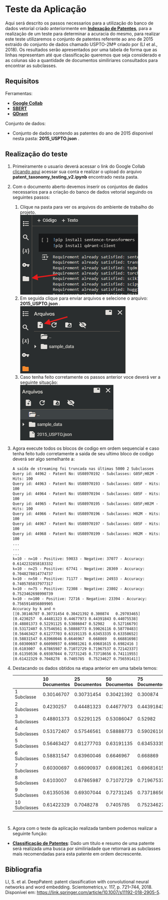 # Teste da Aplicação

Aqui será descrito os passos necessarios para a utilização do banco de dados vetorial criado anteriormente em [**Indexação de Patentes**](https://github.com/alacides/multi-output-taxonomy-classifier/tree/main/indexing), para a realização de um teste para determinar a acuracia do mesmo, para realizar este teste utilizaremos o conjunto de patentes referente ao ano de 2015 extraido do conjunto de dados chamado USPTO-2M® criado por (LI et al., 2018). Os resultados serão apresentados por uma tabela de forma que as linhas representam até que classificação queremos que seja considerado e as colunas são a quantidade de documentos similiriares consultados para encontrar as subclasses.
## Requisitos
Ferramentas:
- [**Google Collab**](https://github.com/alacides/multi-output-taxonomy-classifier/tree/main/resources/Google%20Collab)
- [**SBERT**](https://github.com/alacides/multi-output-taxonomy-classifier/tree/main/resources/SBert)
- [**QDrant**](https://github.com/alacides/multi-output-taxonomy-classifier/tree/main/resources/QDrant)

Conjunto de dados:
- Conjunto de dados contendo as patentes do ano de 2015 disponivel nesta pasta: **2015_USPTO.json** .

## Realização do teste
1. Primeiramente o usuario deverá acessar o link do Google Collab [clicando aqui](https://colab.research.google.com) acessar sua conta e realizar o upload do arquivo **patent_taxonomy_testing_v2.ipynb** encontrado nesta pasta.

2. Com o documento aberto devemos inserir os conjuntos de dados necessarios para a criação do banco de dados vetorial seguindo os seguintes passos:<br>
    1. Clique na pasta para ver os arquivos do ambiente de trabalho do projeto.<br>![](https://github.com/alacides/multi-output-taxonomy-classifier/blob/main/resources/indexing/indexing1.png?raw=true)<br>
    2. Em seguida clique para enviar arquivos e selecione o arquivo: **2015_USPTO.json** .<br>![](https://github.com/alacides/multi-output-taxonomy-classifier/blob/main/resources/indexing/indexing2.png?raw=true)<br>
    3. Caso tenha feito corretamente os passos anterior voce deverá ver a seguinte situação:<br>![](https://github.com/alacides/multi-output-taxonomy-classifier/blob/main/resources/testing/testing.png?raw=true)<br>
3. Agora execute todos os blocos de codigo em ordem sequencial e caso tenha feito tudo corretamente a saida de seu ultimo bloco de codigo deverá ser algo semelhante a:<br>
    ```
    A saída de streaming foi truncada nas últimas 5000 2 Subclasses
    Query id: 44962 - Patent No: US08970192 - Subclasses: G05F;H02M - Hits: 100
    Query id: 44963 - Patent No: US08970193 - Subclasses: G05F - Hits: 100
    Query id: 44964 - Patent No: US08970194 - Subclasses: G05F - Hits: 100
    Query id: 44965 - Patent No: US08970195 - Subclasses: G05F;H02M - Hits: 100
    Query id: 44966 - Patent No: US08970196 - Subclasses: H02M - Hits: 100
    Query id: 44967 - Patent No: US08970197 - Subclasses: G05F - Hits: 100
    Query id: 44968 - Patent No: US08970199 - Subclasses: H02M - Hits: 100
    ...
    ...
    ...
    k=10 - n=10 - Positive: 59033 - Negative: 37077 - Accuracy: 0.6142232858183332 
    k=10 - n=25 - Positive: 67741 - Negative: 28369 - Accuracy: 0.7048278014774737 
    k=10 - n=50 - Positive: 71177 - Negative: 24933 - Accuracy: 0.7405785037977317 
    k=10 - n=75 - Positive: 72308 - Negative: 23802 - Accuracy: 0.7523462698990739 
    k=10 - n=100 - Positive: 72716 - Negative: 23394 - Accuracy: 0.7565914056809905 
    Accuracy by k and n
    [[0.30146707 0.30731454 0.30421392 0.300874   0.29703465]
    [0.4230257  0.44481323 0.44677973 0.44391843 0.44075538]
    [0.48801373 0.52291125 0.53086047 0.52982    0.52716679]
    [0.53172407 0.57546561 0.58888773 0.59026116 0.58778483]
    [0.56463427 0.61277703 0.63191135 0.63453335 0.63358652]
    [0.58831547 0.63960046 0.6646967  0.668869   0.66881698]
    [0.60300697 0.66090937 0.69081261 0.69681615 0.6982416 ]
    [0.6103007  0.67865987 0.71072729 0.71967537 0.72142337]
    [0.61350536 0.69307044 0.72731245 0.73718656 0.74111955]
    [0.61422329 0.7048278  0.7405785  0.75234627 0.75659141]]
    ```

4. Destacando os dados obtidos na etapa anterior em uma tabela temos:<br>

    |       | 10 Documentos   | 25 Documentos   | 50 Documentos   | 75 Documentos   | 100 Documentos   |
    |-------|------------|------------|------------|------------|------------|
    | 1 Subclasse | 0.30146707 | 0.30731454 | 0.30421392 | 0.300874   | 0.29703465 |
    | 2 Subclasses | 0.4230257  | 0.44481323 | 0.44677973 | 0.44391843 | 0.44075538 |
    | 3 Subclasses | 0.48801373 | 0.52291125 | 0.53086047 | 0.52982    | 0.52716679 |
    | 4 Subclasses | 0.53172407 | 0.57546561 | 0.58888773 | 0.59026116 | 0.58778483 |
    | 5 Subclasses | 0.56463427 | 0.61277703 | 0.63191135 | 0.63453335 | 0.63358652 |
    | 6 Subclasses | 0.58831547 | 0.63960046 | 0.6646967  | 0.668869   | 0.66881698 |
    | 7 Subclasses | 0.60300697 | 0.66090937 | 0.69081261 | 0.69681615 | 0.6982416  |
    | 8 Subclasses | 0.6103007  | 0.67865987 | 0.71072729 | 0.71967537 | 0.72142337 |
    | 9 Subclasses | 0.61350536 | 0.69307044 | 0.72731245 | 0.73718656 | 0.74111955 |
    | 10 Subclasses| 0.61422329 | 0.7048278  | 0.7405785  | 0.75234627 | 0.75659141 |
<br>

5. Agora com o teste da aplicação realizada tambem podemos realizar a seguinte função:
- [**Classificação de Patentes**](https://github.com/alacides/multi-output-taxonomy-classifier/tree/main/search): Dado um titulo e resumo de uma patente será realizada uma busca por similiriadade que retornará as subclasses mais recomendadas para esta patente em ordem decrescente.

## Bibliografia
LI, S. et al. DeepPatent: patent classification with convolutional neural networks and word embedding. Scientometrics,v. 117, p. 721–744, 2018. Disponível em: <https://link.springer.com/article/10.1007/s11192-018-2905-5>.
